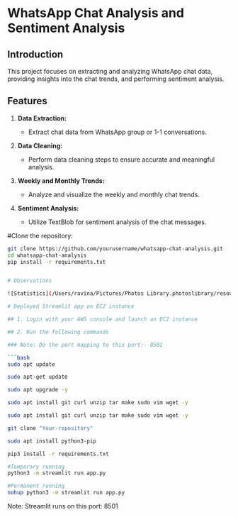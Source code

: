 # WhatsApp Chat Analysis and Sentiment Analysis

## Introduction

This project focuses on extracting and analyzing WhatsApp chat data, providing insights into the chat trends, and performing sentiment analysis.

## Features

1. **Data Extraction:**
   - Extract chat data from WhatsApp group or 1-1 conversations.

2. **Data Cleaning:**
   - Perform data cleaning steps to ensure accurate and meaningful analysis.

3. **Weekly and Monthly Trends:**
   - Analyze and visualize the weekly and monthly chat trends.

4. **Sentiment Analysis:**
   - Utilize TextBlob for sentiment analysis of the chat messages.


#Clone the repository:
   ```bash
   git clone https://github.com/yourusername/whatsapp-chat-analysis.git
   cd whatsapp-chat-analysis
   pip install -r requirements.txt


# Observations

![Statistics](/Users/ravina/Pictures/Photos Library.photoslibrary/resources/renders/D/D9D314A9-A27B-418D-A5B8-1ECA6A723A36_1_201_a.jpeg)

# Deployed Streamlit app on EC2 instance

## 1. Login with your AWS console and launch an EC2 instance

## 2. Run the following commands

### Note: Do the port mapping to this port:- 8501

```bash
sudo apt update
```

```bash
sudo apt-get update
```

```bash
sudo apt upgrade -y
```

```bash
sudo apt install git curl unzip tar make sudo vim wget -y
```

```bash
sudo apt install git curl unzip tar make sudo vim wget -y
```

```bash
git clone "Your-repository"
```

```bash
sudo apt install python3-pip
```

```bash
pip3 install -r requirements.txt
```

```bash
#Temporary running
python3 -m streamlit run app.py
```

```bash
#Permanent running
nohup python3 -m streamlit run app.py
```

Note: Streamlit runs on this port: 8501


